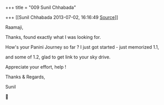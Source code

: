 +++
title = "009 Sunil Chhabada"

+++
[[Sunil Chhabada	2013-07-02, 16:16:49 [Source](https://groups.google.com/g/samskrita/c/Ur6lpPYtxXM)]]



Raamaji,

  

Thanks, found exactly what I was looking for.

How's your Panini Journey so far ? I just got started - just memorized 1.1,

and some of 1.2, glad to get link to your sky drive.

Appreciate your effort, help !

  

Thanks & Regards,

Sunil




